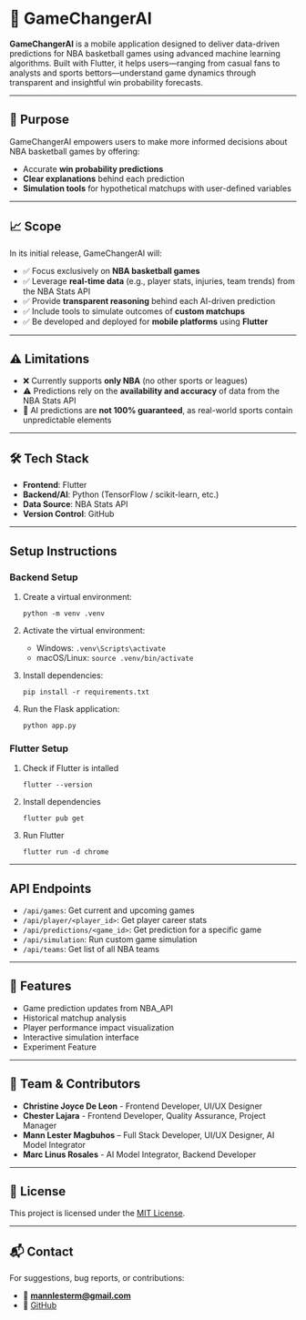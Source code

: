 # 🏀 GameChangerAI

**GameChangerAI** is a mobile application designed to deliver data-driven predictions for NBA basketball games using advanced machine learning algorithms. Built with Flutter, it helps users—ranging from casual fans to analysts and sports bettors—understand game dynamics through transparent and insightful win probability forecasts.

---

## 📌 Purpose

GameChangerAI empowers users to make more informed decisions about NBA basketball games by offering:

- Accurate **win probability predictions**
- **Clear explanations** behind each prediction
- **Simulation tools** for hypothetical matchups with user-defined variables

---

## 📈 Scope

In its initial release, GameChangerAI will:

- ✅ Focus exclusively on **NBA basketball games**
- ✅ Leverage **real-time data** (e.g., player stats, injuries, team trends) from the NBA Stats API
- ✅ Provide **transparent reasoning** behind each AI-driven prediction
- ✅ Include tools to simulate outcomes of **custom matchups**
- ✅ Be developed and deployed for **mobile platforms** using **Flutter**

---

## ⚠️ Limitations

- ❌ Currently supports **only NBA** (no other sports or leagues)
- ⚠️ Predictions rely on the **availability and accuracy** of data from the NBA Stats API
- 🚫 AI predictions are **not 100% guaranteed**, as real-world sports contain unpredictable elements

---

## 🛠️ Tech Stack

- **Frontend**: Flutter
- **Backend/AI**: Python (TensorFlow / scikit-learn, etc.)
- **Data Source**: NBA Stats API
- **Version Control**: GitHub

---

## Setup Instructions
 
 ### Backend Setup
 
 1. Create a virtual environment:
    ```
    python -m venv .venv
    ```
 
 2. Activate the virtual environment:
    - Windows: `.venv\Scripts\activate`
    - macOS/Linux: `source .venv/bin/activate`
 
 3. Install dependencies:
    ```
    pip install -r requirements.txt
    ```
 
 4. Run the Flask application:
    ```
    python app.py
    ```
 
 ### Flutter Setup
 1. Check if Flutter is intalled
    ```
    flutter --version
    ```  
 2. Install dependencies
     ```
    flutter pub get
    ```  
 3. Run Flutter
     ```
    flutter run -d chrome
    ```  
 ---
 
 ## API Endpoints
 
 - `/api/games`: Get current and upcoming games
 - `/api/player/<player_id>`: Get player career stats
 - `/api/predictions/<game_id>`: Get prediction for a specific game
 - `/api/simulation`: Run custom game simulation
 - `/api/teams`: Get list of all NBA teams
---

## 📱 Features

- Game prediction updates from NBA_API
- Historical matchup analysis  
- Player performance impact visualization  
- Interactive simulation interface  
- Experiment Feature
---

## 🧠 Team & Contributors
- **Christine Joyce De Leon** - Frontend Developer, UI/UX Designer
- **Chester Lajara** - Frontend Developer, Quality Assurance, Project Manager
- **Mann Lester Magbuhos** – Full Stack Developer, UI/UX Designer, AI Model Integrator  
- **Marc Linus Rosales** - AI Model Integrator, Backend Developer

---

## 📄 License

This project is licensed under the [MIT License](LICENSE).

---

## 📬 Contact

For suggestions, bug reports, or contributions:

- 📧 **mannlesterm@gmail.com**  
- 🔗 [GitHub](https://github.com/MannLester)
